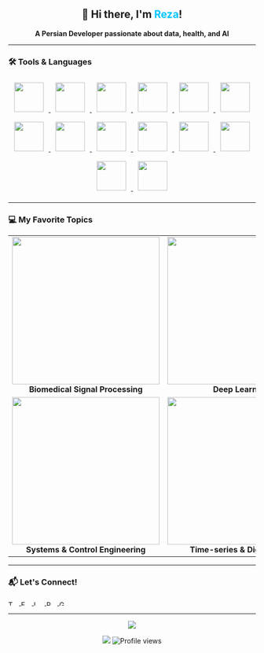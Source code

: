 <!-- Greeting Section -->
<h2 align="center">👋 Hi there, I'm <span style="color:#00c4ff">Reza</span>!</h2>
<p align="center"><strong>A Persian Developer passionate about data, health, and AI</strong></p>

<hr/>

<!-- Tools & Languages -->
<h3>🛠 Tools & Languages</h3>

<p align="center">
  <!-- Use a consistent height for all logos -->
  <a href="https://www.python.org/" target="_blank">
    <img src="https://user-images.githubusercontent.com/44175575/188786451-c46a7918-61c7-46ca-b3ac-deb443264b0b.png" style="height:60px; margin: 10px;">
  </a>
  <a href="https://www.tensorflow.org/" target="_blank">
    <img src="https://user-images.githubusercontent.com/44175575/188788859-cd7c3780-b267-411a-bb99-dc201ab13859.png" style="height:60px; margin: 10px;">
  </a>
  <a href="https://scipy.org/" target="_blank">
    <img src="https://user-images.githubusercontent.com/44175575/188789075-913b3b1d-9a4e-433a-8ff3-f18b5b617aa5.jpeg" style="height:60px; margin: 10px;">
  </a>
  <a href="https://www.mathworks.com/products/matlab.html" target="_blank">
    <img src="https://img.icons8.com/nolan/2x/matlab.png" style="height:60px; margin: 10px;">
  </a>
  <a href="https://github.com/" target="_blank">
    <img src="https://img.icons8.com/ios-glyphs/2x/github-2.png" style="height:60px; margin: 10px;">
  </a>
  <a href="https://www.r-project.org/" target="_blank">
    <img src="https://www.vectorlogo.zone/logos/r-project/r-project-icon.svg" style="height:60px; margin: 10px;">
  </a>
  <a href="https://go.dominodatalab.com/" target="_blank">
    <img src="https://user-images.githubusercontent.com/44175575/188786148-f086ed82-1c8a-43c5-b378-160eff5f15ed.png" style="height:60px; margin: 10px;">
  </a>
  <a href="https://code.visualstudio.com/" target="_blank">
    <img src="https://user-images.githubusercontent.com/44175575/188786627-b716111f-60a2-4e47-bb22-742314c6ba4c.png" style="height:60px; margin: 10px;">
  </a>
  <a href="https://www.pymc.io/welcome.html" target="_blank">
    <img src="https://user-images.githubusercontent.com/44175575/188789288-9217ad05-cc78-4428-87d5-6614af09d6d3.png" style="height:60px; margin: 10px;">
  </a>
  <a href="https://scikit-learn.org/stable/" target="_blank">
    <img src="https://upload.wikimedia.org/wikipedia/commons/0/05/Scikit_learn_logo_small.svg" style="height:60px; margin: 10px;">
  </a>
  <a href="https://keras.io/" target="_blank">
    <img src="https://user-images.githubusercontent.com/44175575/189015798-9b1006d6-3b42-4b67-91eb-633989bbd02c.png" style="height:60px; margin: 10px;">
  </a>
  <a href="https://git-scm.com/" target="_blank">
    <img src="https://user-images.githubusercontent.com/44175575/189019524-da3f55d6-1f4c-4fae-a692-c9c3b9030a8c.png" style="height:60px; margin: 10px;">
  </a>
  <a href="https://www.jetbrains.com/pycharm/" target="_blank">
    <img src="https://user-images.githubusercontent.com/44175575/188792448-938f2d7d-ad4b-4081-988f-4034b8c3860c.png" style="height:60px; margin: 10px;">
  </a>
  <a href="https://studio.azureml.net/" target="_blank">
    <img src="https://user-images.githubusercontent.com/44175575/189033100-b1264abe-c3c9-47ec-aec6-2ec009ad03fe.png" style="height:60px; margin: 10px;">
  </a>
</p>

<hr/>

<!-- Favorite Topics -->
<h3>💻 My Favorite Topics</h3>

<table>
  <tr>
    <td align="center"><img src="https://user-images.githubusercontent.com/44175575/188337231-186122cd-f92c-4c45-929b-2e11fb97c022.gif" width="300"/><br><strong>Biomedical Signal Processing</strong></td>
    <td align="center"><img src="https://user-images.githubusercontent.com/44175575/188337418-7575d9de-7aed-4a42-a7d1-2c2dd8c45a8c.png" width="300"/><br><strong>Deep Learning</strong></td>
    <td align="center"><img src="https://user-images.githubusercontent.com/44175575/188338016-50be69e6-c95b-4f86-a5c9-da025320da6d.png" width="300"/><br><strong>Wristband Biosignals</strong></td>
  </tr>
  <tr>
    <td align="center"><img src="https://user-images.githubusercontent.com/44175575/188770557-3e18f0cc-ca96-4bf6-9e20-e883f8cd65bc.png" width="300"/><br><strong>Systems & Control Engineering</strong></td>
    <td align="center"><img src="https://user-images.githubusercontent.com/44175575/188338160-e6c408c3-458d-48a6-b106-40e6100cfe82.png" width="300"/><br><strong>Time-series & Digital Twin</strong></td>
    <td align="center"><img src="https://user-images.githubusercontent.com/44175575/188338439-9460c106-fed6-4e11-bfca-53644e469d99.png" width="300"/><br><strong>Machine Learning & Data Science</strong></td>
  </tr>
</table>

<hr/>

<!-- Contact -->
<h3>📬 Let's Connect!</h3>

<p align="left">
  <a href="https://twitter.com/Mohamma48525561" target="_blank">
    <img src="https://cdn.jsdelivr.net/npm/simple-icons@3.0.1/icons/twitter.svg" alt="Twitter" style="height:10px; vertical-align:middle; margin-right: 12px;" />
  </a>
  <a href="https://www.facebook.com/profile.php?id=100061144194537" target="_blank">
    <img src="https://cdn.jsdelivr.net/npm/simple-icons@3.0.1/icons/facebook.svg" alt="Facebook" style="height:10px; vertical-align:middle; margin-right: 12px;" />
  </a>
  <a href="https://www.linkedin.com/in/mohammad-reza-askari-b61262a4/" target="_blank">
    <img src="https://user-images.githubusercontent.com/44175575/189038849-582b4a0e-23ef-411b-9839-ba1f6b864766.png" alt="LinkedIn" style="height:10px; vertical-align:middle; margin-right: 12px;" />
  </a>
  <a href="https://www.researchgate.net/profile/Mohammad-Reza-Askari" target="_blank">
    <img src="https://user-images.githubusercontent.com/44175575/189039752-dfe60c71-8e3d-4585-aee6-4a63b327848f.png" alt="ResearchGate" style="height:10px; vertical-align:middle; margin-right: 12px;" />
  </a>
  <a href="https://scholar.google.com/citations?user=njl6K6VfGlAC&hl=en" target="_blank">
    <img src="https://user-images.githubusercontent.com/44175575/189040317-726a38f1-8af0-46ef-9b9e-07dc8fe41bb6.jpg" alt="Google Scholar" style="height:10px; vertical-align:middle; margin-right: 12px;" />
  </a>
</p>


<hr/>

<!-- GitHub Stats -->
<p align="center">
  <img src="https://github-readme-stats.vercel.app/api?username=rezaaskary&show_icons=true&title_color=00ffff&text_color=33ff33&bg_color=333333&icon_color=ffff4d" />
</p>

<p align="center">
  <img src="https://img.shields.io/badge/dynamic/json?color=brightgreen&label=followers&query=followers&url=https%3A%2F%2Fapi.github.com%2Fusers%2Frezaaskary" />
  <img src="https://komarev.com/ghpvc/?username=rezaaskary" alt="Profile views" />
</p>
